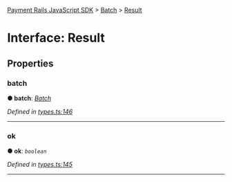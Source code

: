 [Payment Rails JavaScript SDK](../README.md) > [Batch](../classes/batch.md) > [Result](../interfaces/batch.result.md)



# Interface: Result


## Properties
<a id="batch"></a>

###  batch

**●  batch**:  *[Batch](batch.batch-1.md)* 

*Defined in [types.ts:146](https://github.com/PaymentRails/javascript-sdk/blob/d7f3cdf/lib/types.ts#L146)*





___

<a id="ok"></a>

###  ok

**●  ok**:  *`boolean`* 

*Defined in [types.ts:145](https://github.com/PaymentRails/javascript-sdk/blob/d7f3cdf/lib/types.ts#L145)*





___



